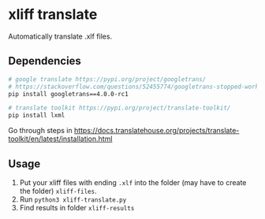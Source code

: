 # xliff translate
Automatically translate .xlf files.

## Dependencies
```bash
# google translate https://pypi.org/project/googletrans/
# https://stackoverflow.com/questions/52455774/googletrans-stopped-working-with-error-nonetype-object-has-no-attribute-group
pip install googletrans==4.0.0-rc1

# translate toolkit https://pypi.org/project/translate-toolkit/
pip install lxml
```

Go through steps in https://docs.translatehouse.org/projects/translate-toolkit/en/latest/installation.html

## Usage
1. Put your xliff files with ending `.xlf` into the folder (may have to create the folder) `xliff-files`.
2. Run `python3 xliff-translate.py`
3. Find results in folder `xliff-results`